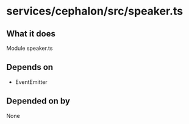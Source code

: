 # services/cephalon/src/speaker.ts

## What it does
Module speaker.ts

## Depends on
- EventEmitter

## Depended on by
None

